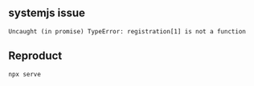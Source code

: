 ## systemjs issue

`Uncaught (in promise) TypeError: registration[1] is not a function`

## Reproduct

```bash
npx serve
```